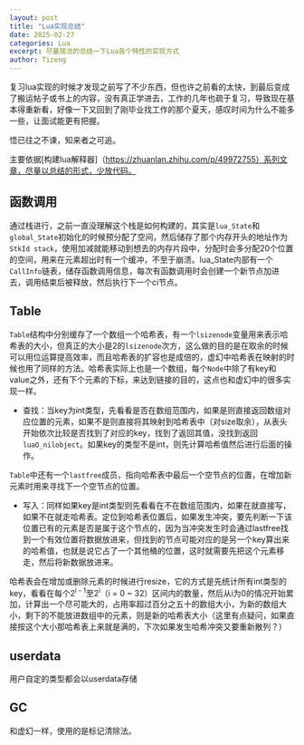 ```yaml
---
layout: post
title: "Lua实现总结"
date: 2025-02-27
categories: Lua
excerpt: 尽量简洁的总结一下Lua各个特性的实现方式
author: Tizeng
---
```


复习lua实现的时候才发现之前写了不少东西，但也许之前看的太快，到最后变成了搬运帖子或书上的内容，没有真正学进去，工作的几年也疏于复习，导致现在基本得重新看，好像一下又回到了刚毕业找工作的那个夏天，感叹时间为什么不能多一些，让面试能更有把握。

悟已往之不谏，知来者之可追。

主要依据[构建lua解释器]（https://zhuanlan.zhihu.com/p/49972755）系列文章，尽量以总结的形式，少放代码。

## 函数调用

通过栈进行，之前一直没理解这个栈是如何构建的，其实是`lua_State`和`global_State`初始化的时候预分配了空间，然后储存了那个内存开头的地址作为`StkId stack`，使用加减就能移动到想去的内存片段中，分配时会多分配20个位置的空间，用来在元素超出时有一个缓冲，不至于崩溃。lua_State内部有一个`CallInfo`链表，储存函数调用信息，每次有函数调用时会创建一个新节点加进去，调用结束后被释放，然后执行下一个ci节点。

## Table

`Table`结构中分别缓存了一个数组一个哈希表，有一个`lsizenode`变量用来表示哈希表的大小，但真正的大小是2的`lsizenode`次方，这么做的目的是在取余的时候可以用位运算提高效率，而且哈希表的扩容也是成倍的，虚幻中哈希表在映射的时候也用了同样的方法。哈希表实际上也是一个数组，每个`Node`中除了有key和value之外，还有下个元素的下标，来达到链接的目的，这点也和虚幻中的很多实现一样。

* 查找：当key为int类型，先看看是否在数组范围内，如果是则直接返回数组对应位置的元素，如果不是则直接将其映射到哈希表中（对size取余），从表头开始依次比较是否找到了对应的key，找到了返回其值，没找到返回`luaO_nilobject`。如果key的类型不是int，则先计算哈希值然后进行后面的操作。

`Table`中还有一个`lastfree`成员，指向哈希表中最后一个空节点的位置，在增加新元素时用来寻找下一个空节点的位置。

* 写入：同样如果key是int类型则先看看在不在数组范围内，如果在就直接写，如果不在就走哈希表。定位到哈希表位置后，如果发生冲突，要先判断一下该位置已有的元素是否是属于这个节点的，因为当冲突发生时会通过lastfree找到一个有效位置将数据放进来，但找到的节点可能对应的是另一个key算出来的哈希值，也就是说它占了一个其他桶的位置，这时就需要先把这个元素移走，然后将新数据放进来。

哈希表会在增加或删除元素的时候进行resize，它的方式是先统计所有int类型的key，看看在每个2<sup>i - 1</sup>至2<sup>i</sup>（i = 0 ~ 32）区间内的数量，然后从i为0的情况开始累加，计算出一个尽可能大的，占用率超过百分之五十的数组大小，为新的数组大小，剩下的不能放进数组中的元素，则是新的哈希表大小（这里有点疑问，如果直接按这个大小那哈希表上来就是满的，下次如果发生哈希冲突又要重新散列？）

## userdata

用户自定的类型都会以userdata存储

## GC

和虚幻一样，使用的是标记清除法。
